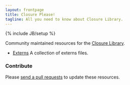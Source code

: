 ```yaml
---
layout: frontpage
title: Closure Please!
tagline: All you need to know about Closure Library.
---
```

{% include JB/setup %}

Community maintained resources for the [Closure Library][closure library].



* [Externs][externs page] A collection of externs files.


### Contribute

Please [send a pull requests][repo] to update these resources.


[closure externs]: https://code.google.com/p/closure-compiler/source/browse/#git%2Fcontrib%2Fexterns "Closure contrib externs"
[externs extractor]: http://www.dotnetwise.com/Code/Externs/ "Closure Compiler Externs Extractor"
[closure compiler]: https://developers.google.com/closure/compiler/ "Google Closure Library Compiler"
[closure library]: https://developers.google.com/closure/library/ "Google Closure Library"
[Externs]: https://developers.google.com/closure/compiler/docs/api-tutorial3#externs "Closure Compiler externs file"
[externs page]: /externs/ "Externs collection"
[repo]: https://github.com/closureplease/closureplease.com "This repository"
